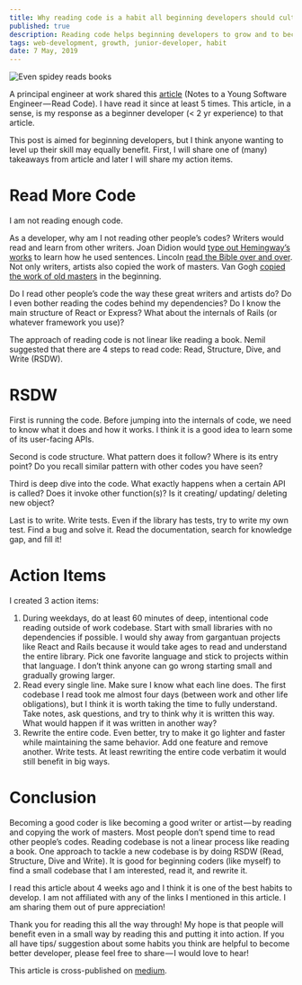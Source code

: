 ```yaml
---
title: Why reading code is a habit all beginning developers should cultivate
published: true
description: Reading code helps beginning developers to grow and to become better
tags: web-development, growth, junior-developer, habit
date: 7 May, 2019
---
```


![Even spidey reads books](https://subscriptions.acecomics.co.uk/wp-content/uploads/2017/07/swinging-spidey-ww-reverse.png)

A principal engineer at work shared this [article](https://www.nemil.com/on-software-engineering/read-code.html) (Notes to a Young Software Engineer — Read Code). I have read it since at least 5 times. This article, in a sense, is my response as a beginner developer (< 2 yr experience) to that article.

This post is aimed for beginning developers, but I think anyone wanting to level up their skill may equally benefit. First, I will share one of (many) takeaways from article and later I will share my action items.

# Read More Code

I am not reading enough code.

As a developer, why am I not reading other people’s codes? Writers would read and learn from other writers. Joan Didion would [type out Hemingway’s works](https://www.theparisreview.org/interviews/3439/joan-didion-the-art-of-fiction-no-71-joan-didion) to learn how he used sentences. Lincoln [read the Bible over and over](http://www.abrahamlincolnsclassroom.org/abraham-lincoln-in-depth/abraham-lincoln-and-the-bible/). Not only writers, artists also copied the work of masters. Van Gogh [copied the work of old masters](https://www.scotthyoung.com/blog/2017/10/02/how-ben-franklin-learned-to-write/) in the beginning.

Do I read other people’s code the way these great writers and artists do? Do I even bother reading the codes behind my dependencies? Do I know the main structure of React or Express? What about the internals of Rails (or whatever framework you use)?

The approach of reading code is not linear like reading a book. Nemil suggested that there are 4 steps to read code: Read, Structure, Dive, and Write (RSDW).

# RSDW
First is running the code. Before jumping into the internals of code, we need to know what it does and how it works. I think it is a good idea to learn some of its user-facing APIs.

Second is code structure. What pattern does it follow? Where is its entry point? Do you recall similar pattern with other codes you have seen?

Third is deep dive into the code. What exactly happens when a certain API is called? Does it invoke other function(s)? Is it creating/ updating/ deleting new object?

Last is to write. Write tests. Even if the library has tests, try to write my own test. Find a bug and solve it. Read the documentation, search for knowledge gap, and fill it!

# Action Items
I created 3 action items:

1. During weekdays, do at least 60 minutes of deep, intentional code reading outside of work codebase. Start with small libraries with no dependencies if possible. I would shy away from gargantuan projects like React and Rails because it would take ages to read and understand the entire library. Pick one favorite language and stick to projects within that language. I don’t think anyone can go wrong starting small and gradually growing larger.
2. Read every single line. Make sure I know what each line does. The first codebase I read took me almost four days (between work and other life obligations), but I think it is worth taking the time to fully understand. Take notes, ask questions, and try to think why it is written this way. What would happen if it was written in another way?
3. Rewrite the entire code. Even better, try to make it go lighter and faster while maintaining the same behavior. Add one feature and remove another. Write tests. At least rewriting the entire code verbatim it would still benefit in big ways.

# Conclusion

Becoming a good coder is like becoming a good writer or artist — by reading and copying the work of masters. Most people don’t spend time to read other people’s codes. Reading codebase is not a linear process like reading a book. One approach to tackle a new codebase is by doing RSDW (Read, Structure, Dive and Write). It is good for beginning coders (like myself) to find a small codebase that I am interested, read it, and rewrite it.

I read this article about 4 weeks ago and I think it is one of the best habits to develop. I am not affiliated with any of the links I mentioned in this article. I am sharing them out of pure appreciation!

Thank you for reading this all the way through! My hope is that people will benefit even in a small way by reading this and putting it into action. If you all have tips/ suggestion about some habits you think are helpful to become better developer, please feel free to share — I would love to hear! 

This article is cross-published on [medium](https://medium.com/@igor.irianto/notes-from-young-engineer-read-code-dda711255942).
